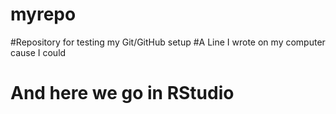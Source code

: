 # myrepo
#Repository for testing my Git/GitHub setup
#A Line I wrote on my computer cause I could
# And here we go in RStudio
